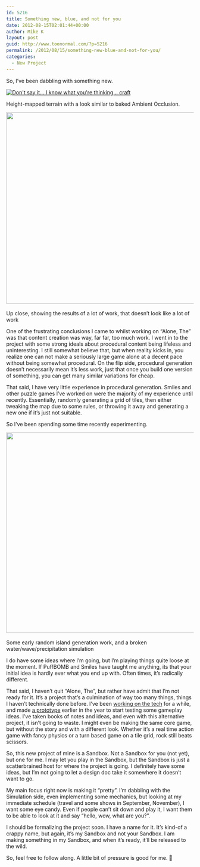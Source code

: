 ```yaml
---
id: 5216
title: Something new, blue, and not for you
date: 2012-08-15T02:01:44+00:00
author: Mike K
layout: post
guid: http://www.toonormal.com/?p=5216
permalink: /2012/08/15/something-new-blue-and-not-for-you/
categories:
  - New Project
---
```

So, I&#8217;ve been dabbling with something new.

<div id="attachment_5217" style="max-width: 650px" class="wp-caption aligncenter">
  <a href="/wp-content/uploads/2012/08/Shot46.jpg"><img src="/wp-content/uploads/2012/08/Shot46-640x497.jpg" alt="Don&#039;t say it... I know what you&#039;re thinking... craft" title="Don&#039;t say it... I know what you&#039;re thinking... craft" width="640" height="497" class="size-large wp-image-5217" srcset="http://blog.toonormal.com/wp-content/uploads/2012/08/Shot46-640x497.jpg 640w, http://blog.toonormal.com/wp-content/uploads/2012/08/Shot46-450x349.jpg 450w, http://blog.toonormal.com/wp-content/uploads/2012/08/Shot46.jpg 661w" sizes="(max-width: 640px) 100vw, 640px" /></a>
  
  <p class="wp-caption-text">
    Height-mapped terrain with a look similar to baked Ambient Occlusion.
  </p>
</div>

<div id="attachment_5235" style="max-width: 650px" class="wp-caption aligncenter">
  <a href="/wp-content/uploads/2012/08/Shot47.jpg"><img src="/wp-content/uploads/2012/08/Shot47-640x513.jpg" alt="" title="Seriously, don&#039;t" width="640" height="513" class="size-large wp-image-5235" srcset="http://blog.toonormal.com/wp-content/uploads/2012/08/Shot47-640x513.jpg 640w, http://blog.toonormal.com/wp-content/uploads/2012/08/Shot47-450x361.jpg 450w, http://blog.toonormal.com/wp-content/uploads/2012/08/Shot47.jpg 695w" sizes="(max-width: 640px) 100vw, 640px" /></a>
  
  <p class="wp-caption-text">
    Up close, showing the results of a lot of work, that doesn&#8217;t look like a lot of work
  </p>
</div>

One of the frustrating conclusions I came to whilst working on &#8220;Alone, The&#8221; was that content creation was way, far far, too much work. I went in to the project with some strong ideals about procedural content being lifeless and uninteresting. I still somewhat believe that, but when reality kicks in, you realize one can not make a seriously large game alone at a decent pace without being somewhat procedural. On the flip side, procedural generation doesn&#8217;t necessarily mean it&#8217;s less work, just that once you build one version of something, you can get many similar variations for cheap.

That said, I have very little experience in procedural generation. Smiles and other puzzle games I&#8217;ve worked on were the majority of my experience until recently. Essentially, randomly generating a grid of tiles, then either tweaking the map due to some rules, or throwing it away and generating a new one if it&#8217;s just not suitable.

So I&#8217;ve been spending some time recently experimenting.

<div id="attachment_5222" style="max-width: 550px" class="wp-caption aligncenter">
  <a href="/wp-content/uploads/2012/08/Shot07.png"><img src="/wp-content/uploads/2012/08/Shot07.png" alt="" title="Not quite Texas" width="540" height="537" class="size-full wp-image-5222" srcset="http://blog.toonormal.com/wp-content/uploads/2012/08/Shot07.png 540w, http://blog.toonormal.com/wp-content/uploads/2012/08/Shot07-150x150.png 150w, http://blog.toonormal.com/wp-content/uploads/2012/08/Shot07-450x447.png 450w" sizes="(max-width: 540px) 100vw, 540px" /></a>
  
  <p class="wp-caption-text">
    Some early random island generation work, and a broken water/wave/precipitation simulation
  </p>
</div>

I do have some ideas where I&#8217;m going, but I&#8217;m playing things quite loose at the moment. If PuffBOMB and Smiles have taught me anything, its that your initial idea is hardly ever what you end up with. Often times, it&#8217;s radically different.

That said, I haven&#8217;t quit &#8220;Alone, The&#8221;, but rather have admit that I&#8217;m not ready for it. It&#8217;s a project that&#8217;s a culmination of way too many things, things I haven&#8217;t technically done before. I&#8217;ve been [working on the tech](/2011/11/10/reinventing/) for a while, and made [a prototype](/2011/12/26/the-monday-report-boxing-day-edition/) earlier in the year to start testing some gameplay ideas. I&#8217;ve taken books of notes and ideas, and even with this alternative project, it isn&#8217;t going to waste. I might even be making the same core game, but without the story and with a different look. Whether it&#8217;s a real time action game with fancy physics or a turn based game on a tile grid, rock still beats scissors.

So, this new project of mine is a Sandbox. Not a Sandbox for you (not yet), but one for me. I may let you play in the Sandbox, but the Sandbox is just a scatterbrained host for where the project is going. I definitely have some ideas, but I&#8217;m not going to let a design doc take it somewhere it doesn&#8217;t want to go.

My main focus right now is making it &#8220;pretty&#8221;. I&#8217;m dabbling with the Simulation side, even implementing some mechanics, but looking at my immediate schedule (travel and some shows in September, November), I want some eye candy. Even if people can&#8217;t sit down and play it, I want them to be able to look at it and say &#8220;hello, wow, what are you?&#8221;.

I should be formalizing the project soon. I have a name for it. It&#8217;s kind-of a crappy name, but again, it&#8217;s my Sandbox and not your Sandbox. I am making something in my Sandbox, and when it&#8217;s ready, it&#8217;ll be released to the wild.

So, feel free to follow along. A little bit of pressure is good for me. 🙂